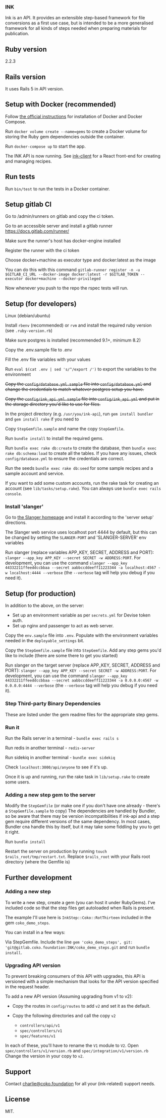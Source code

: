 ### INK

Ink is an API. It provides an extensible step-based framework for file conversions as a first use case, but is intended to be a more generalised framework for all kinds of steps needed when preparing materials for publication.

## Ruby version

2.2.3

## Rails version

It uses Rails 5 in API version.

## Setup with Docker (recommended)

Follow [the official instructions](https://docs.docker.com/compose/install/) for installation of Docker and Docker Compose.

Run `docker volume create --name=gems` to create a Docker volume for storing the Ruby gem dependencies outside the container.

Run `docker-compose up` to start the app.

The INK API is now running. See [ink-client](https://gitlab.coko.foundation/INK/ink-client/) for a React front-end for creating and managing recipes.

## Run tests

Run `bin/test` to run the tests in a Docker container.

## Setup gitlab CI

Go to /admin/runners on gitlab and copy the ci token.

Go to an accessible server and install a gitlab runner https://docs.gitlab.com/runner/

Make sure the runner's host has docker-engine installed

Register the runner with the ci token

  Choose docker+machine as executor type and docker:latest as the image

  You can do this with this command
  `gitlab-runner register -n -u $GITLAB_CI_URL --docker-image docker:latest -r $GITLAB_TOKEN --executor docker+machine --docker-privileged`

Now whenever you push to the repo the rspec tests will run.


## Setup (for developers)

Linux (debian/ubuntu)

Install `rbenv` (recommended) or `rvm` and install the required ruby version (see `.ruby-version.rb`)

Make sure postgres is installed (recommended 9.1+, minimum 8.2)

Copy the .env.sample file to .env

Fill the .env file variables with your values

Run `eval $(cat .env | sed 's/^/export /')` to export the variables to the environment

~~Copy the `config/database.yml.sample` file into `config/database.yml` and change the credentials to match whatever postgres setup you have.~~

~~Copy the `config/ink_api.yml.sample` file into `config/ink_api.yml` and put in the storage directory you'd like to use for files.~~

In the project directory (e.g. `/usr/you/ink-api`), run `gem install bundler` and `gem install rake` if you need to

Copy `StepGemfile.sample` and name the copy `StepGemfile`.

Run `bundle install` to install the required gems.

Run `bundle exec rake db:create` to create the database, then `bundle exec rake db:schema:load` to create all the tables. If you have any issues, check `config/database.yml` to ensure the credentials are correct.

Run the seeds `bundle exec rake db:seed` for some sample recipes and a sample account and service.

If you want to add some custom accounts, run the rake task for creating an account (see `lib/tasks/setup.rake`). You can always use `bundle exec rails console`.

### Install 'slanger'

Go to [the Slanger homepage](https://github.com/stevegraham/slanger) and install it according to the 'server setup' directions.

The Slanger web service uses localhost port 4444 by default, but this can be changed by setting the `SLANGER-PORT` and 'SLANGER-SERVER' env variables

Run slanger (replace variables APP_KEY, SECRET, ADDRESS and PORT): `slanger --app_key APP_KEY --secret SECRET -w ADDRESS:PORT`. For development, you can use the command `slanger --app_key 44332211ffeeddccbbaa --secret aabbccddeeff11223344 -a localhost:4567 -w localhost:4444 --verbose` (the `--verbose` tag will help you debug if you need it).

## Setup (for production)

In addition to the above, on the server:

- Set up an environment variable as per `secrets.yml` for Devise token auth.
- Set up nginx and passenger to act as web server.

Copy the `env.sample` file into `.env`. Populate with the environment variables needed in the `deployable_settings` bit.

Copy the `StepGemfile.sample` file into `StepGemfile`. Add any step gems you'd like to include (there are some there to get you started)

Run slanger on the target server (replace APP_KEY, SECRET, ADDRESS and PORT): `slanger --app_key APP_KEY --secret SECRET -w ADDRESS:PORT`. For development, you can use the command `slanger --app_key 44332211ffeeddccbbaa --secret aabbccddeeff11223344 -a 0.0.0.0:4567 -w 0.0.0.0:4444 --verbose` (the `--verbose` tag will help you debug if you need it).

### Step Third-party Binary Dependencies

These are listed under the gem readme files for the appropriate step gems.

### Run it

Run the Rails server in a terminal - `bundle exec rails s`

Run redis in another terminal - `redis-server`

Run sidekiq in another terminal - `bundle exec sidekiq`

Check `localhost:3000/api/anyone` to see if it's up.

Once it is up and running, run the rake task in `lib/setup.rake` to create some users.

### Adding a new step gem to the server

Modify the `StepGemfile` (or make one if you don't have one already - there's a `StepGemfile.sample` to copy)
The dependencies are handled by Bundler, so be aware that there may be version incompatibilities if ink-api and a step gem require different versions of the same dependency. 
In most cases, Bundler cna handle this by itself, but it may take some fiddling by you to get it right.

Run `bundle install`

Restart the server on production by running `touch $rails_root/tmp/restart.txt`. Replace `$rails_root` with your Rails root directory (where the Gemfile is)

## Further development

### Adding a new step

To write a new step, create a gem (you can host it under RubyGems). I've included code so that the step files get autoloaded when Rails is present.

The example I'll use here is `InkStep::Coko::RotThirteen` included in the gem `coko_demo_steps`.

You can install in a few ways:

Via StepGemfile. Include the line `gem 'coko_demo_steps', git: 'git@gitlab.coko.foundation:INK/coko_demo_steps.git` and run `bundle install`.

### Upgrading API version

To prevent breaking consumers of this API with upgrades, this API is versioned with a simple mechanism that looks for the API version specified in the request header.

To add a new API version (Assuming upgrading from v1 to v2):

* Copy the routes in `config/routes` to add `v2` and set it as the default.

* Copy the following directories and call the copy `v2`
  * `controllers/api/v1`
  * `spec/controllers/v1`
  * `spec/features/v1`

In each of these, you'll have to rename the `V1` module to `V2`.
Open `spec/controllers/v1/version.rb` and `spec/integration/v1/version.rb` Change the version in your copy to `v2`.

## Support

Contact charlie@coko.foundation for all your (ink-related) support needs.

## License

MIT.
